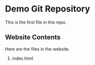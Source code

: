 # Demo Git Repository

This is the first file in this repo.

## Website Contents

Here are the files in the website.
1. index.html
